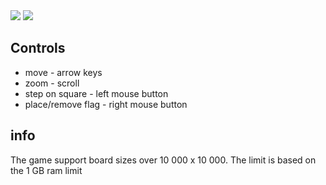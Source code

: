 <img src="https://i.imgur.com/8YzelGI.png">
<img src="https://cdn.discordapp.com/attachments/748888147441483786/752903899509162024/unknown.png">

## Controls
- move - arrow keys
- zoom - scroll
- step on square - left mouse button
- place/remove flag - right mouse button

## info
The game support board sizes over 10 000 x 10 000. 
The limit is based on the 1 GB ram limit